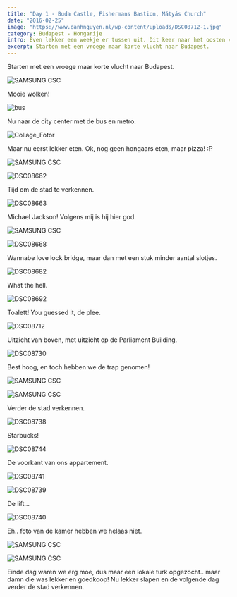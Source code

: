 ```yaml
---
title: "Day 1 - Buda Castle, Fishermans Bastion, Mátyás Church"
date: "2016-02-25"
image: "https://www.danhnguyen.nl/wp-content/uploads/DSC08712-1.jpg"
category: Budapest - Hongarije
intro: Even lekker een weekje er tussen uit. Dit keer naar het oosten van Europa, Budapest, Hongarije. Eens zien hoe anders het hier is vergeleken het westen van Europa.
excerpt: Starten met een vroege maar korte vlucht naar Budapest.
---
```


Starten met een vroege maar korte vlucht naar Budapest.

![SAMSUNG CSC](https://www.danhnguyen.nl/wp-content/uploads//SAM_2278-e1456424696475.jpg)

Mooie wolken!

![bus](https://www.danhnguyen.nl/wp-content/uploads//bus.jpg)

Nu naar de city center met de bus en metro.

![Collage_Fotor](https://www.danhnguyen.nl/wp-content/uploads//Collage_Fotor.jpg)

Maar nu eerst lekker eten. Ok, nog geen hongaars eten, maar pizza! :P

![SAMSUNG CSC](https://www.danhnguyen.nl/wp-content/uploads//SAM_2323-e1456425406336.jpg)

![DSC08662](https://www.danhnguyen.nl/wp-content/uploads//DSC08662.jpg)

Tijd om de stad te verkennen.

![DSC08663](https://www.danhnguyen.nl/wp-content/uploads//DSC08663-e1456425236625.jpg)

Michael Jackson! Volgens mij is hij hier god.

![SAMSUNG CSC](https://www.danhnguyen.nl/wp-content/uploads//SAM_2335-e1456425365819.jpg)

![DSC08668](https://www.danhnguyen.nl/wp-content/uploads//DSC08668.jpg)

Wannabe love lock bridge, maar dan met een stuk minder aantal slotjes.

![DSC08682](https://www.danhnguyen.nl/wp-content/uploads//DSC08682.jpg)

What the hell.

![DSC08692](https://www.danhnguyen.nl/wp-content/uploads//DSC08692.jpg)

Toalett! You guessed it, de plee.

![DSC08712](https://www.danhnguyen.nl/wp-content/uploads//DSC08712-1.jpg)

Uitzicht van boven, met uitzicht op de Parliament Building.

![DSC08730](https://www.danhnguyen.nl/wp-content/uploads//DSC08730-e1456426030353.jpg)

Best hoog, en toch hebben we de trap genomen!

![SAMSUNG CSC](https://www.danhnguyen.nl/wp-content/uploads//SAM_2414-e1456425630970.jpg)

![SAMSUNG CSC](https://www.danhnguyen.nl/wp-content/uploads//SAM_2405-e1456425639350.jpg)

Verder de stad verkennen.

![DSC08738](https://www.danhnguyen.nl/wp-content/uploads//DSC08738.jpg)

Starbucks!

![DSC08744](https://www.danhnguyen.nl/wp-content/uploads//DSC08744.jpg)

De voorkant van ons appartement.

![DSC08741](https://www.danhnguyen.nl/wp-content/uploads//DSC08741.jpg)

![DSC08739](https://www.danhnguyen.nl/wp-content/uploads//DSC08739.jpg)

De lift...

![DSC08740](https://www.danhnguyen.nl/wp-content/uploads//DSC08740.jpg)

Eh.. foto van de kamer hebben we helaas niet.

![SAMSUNG CSC](https://www.danhnguyen.nl/wp-content/uploads//SAM_2461-e1456425842157.jpg)

![SAMSUNG CSC](https://www.danhnguyen.nl/wp-content/uploads//SAM_2453-e1456425850266.jpg)

Einde dag waren we erg moe, dus maar een lokale turk opgezocht.. maar damn die was lekker en goedkoop! Nu lekker slapen en de volgende dag verder de stad verkennen.
